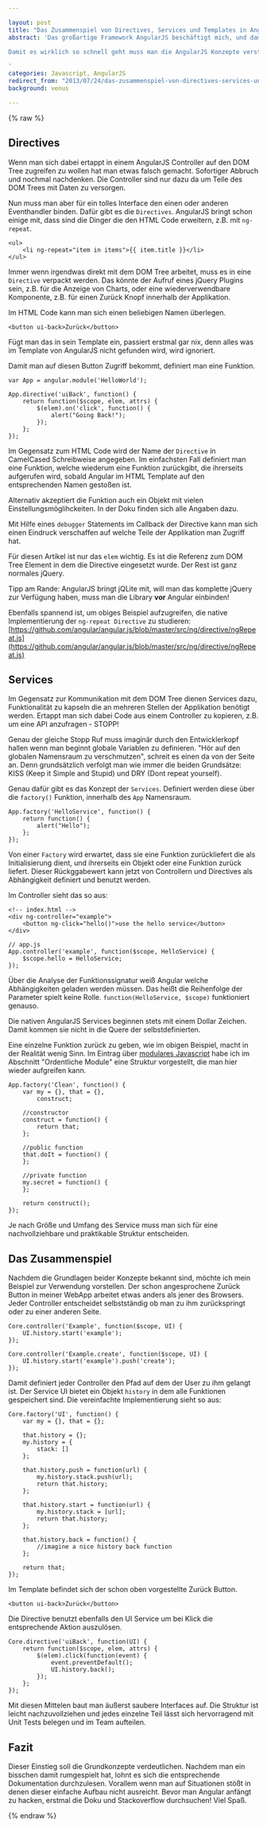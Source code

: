 ```yaml
---

layout: post
title: "Das Zusammenspiel von Directives, Services und Templates in AngularJS"
abstract: 'Das großartige Framework AngularJS beschäftigt mich, und damit diesen Blog, schon eine ganze Weile. Es macht Spaß mit dieser Technologie WebApps in einer Geschwindigkeit zu entwickeln die jQuery und Co niemals zulassen.

Damit es wirklich so schnell geht muss man die AngularJS Konzepte verstehen. Dieser Artikel gibt einen kleinen Einblick in den Aufbau von Directives und Services.

'
categories: Javascript, AngularJS
redirect_from: "2013/07/24/das-zusammenspiel-von-directives-services-und-templates-in-angularjs/"
background: venus

---
```

{% raw %}


## Directives

Wenn man sich dabei ertappt in einem AngularJS Controller auf den DOM Tree zugreifen zu wollen hat man etwas falsch gemacht. Sofortiger Abbruch und nochmal nachdenken. Die Controller sind nur dazu da um Teile des DOM Trees mit Daten zu versorgen.

Nun muss man aber für ein tolles Interface den einen oder anderen Eventhandler binden. Dafür gibt es die `Directives`. AngularJS bringt schon einige mit, dass sind die Dinger die den HTML Code erweitern, z.B. mit `ng-repeat`.

	<ul>
		<li ng-repeat="item in items">{{ item.title }}</li>
	</ul>
	
Immer wenn irgendwas direkt mit dem DOM Tree arbeitet, muss es in eine `Directive` verpackt werden. Das könnte der Aufruf eines jQuery Plugins sein, z.B. für die Anzeige von Charts, oder eine wiederverwendbare Komponente, z.B. für einen Zurück Knopf innerhalb der Applikation.

Im HTML Code kann man sich einen beliebigen Namen überlegen.

	<button ui-back>Zurück</button>

Fügt man das in sein Template ein, passiert erstmal gar nix, denn alles was im Template von AngularJS nicht gefunden wird, wird ignoriert.

Damit man auf diesen Button Zugriff bekommt, definiert man eine Funktion.

	var App = angular.module('HelloWorld');
	
	App.directive('uiBack', function() {
		return function($scope, elem, attrs) {
			$(elem).on('click', function() {
				alert("Going Back!");
			});
		};
	});
	
Im Gegensatz zum HTML Code wird der Name der `Directive` in CamelCased Schreibweise angegeben. Im einfachsten Fall definiert man eine Funktion, welche wiederum eine Funktion zurückgibt, die ihrerseits aufgerufen wird, sobald Angular im HTML Template auf den entsprechenden Namen gestoßen ist.

Alternativ akzeptiert die Funktion auch ein Objekt mit vielen Einstellungsmöglihckeiten. In der Doku finden sich alle Angaben dazu.

Mit Hilfe eines `debugger` Statements im Callback der Directive kann man sich einen Eindruck verschaffen auf welche Teile der Applikation man Zugriff hat.

Für diesen Artikel ist nur das `elem` wichtig. Es ist die Referenz zum DOM Tree Element in dem die Directive eingesetzt wurde. Der Rest ist ganz normales jQuery. 

Tipp am Rande: AngularJS bringt jQLite mit, will man das komplette jQuery zur Verfügung haben, muss man die Library **vor** Angular einbinden!

Ebenfalls spannend ist, um obiges Beispiel aufzugreifen, die native Implementierung der `ng-repeat Directive` zu studieren: [https://github.com/angular/angular.js/blob/master/src/ng/directive/ngRepeat.js](https://github.com/angular/angular.js/blob/master/src/ng/directive/ngRepeat.js)


## Services

Im Gegensatz zur Kommunikation mit dem DOM Tree dienen Services dazu, Funktionalität zu kapseln die an mehreren Stellen der Applikation benötigt werden. Ertappt man sich dabei Code aus einem Controller zu kopieren, z.B. um eine API anzufragen - STOPP!

Genau der gleiche Stopp Ruf muss imaginär durch den Entwicklerkopf hallen wenn man beginnt globale Variablen zu definieren. "Hör auf den globalen Namensraum zu verschmutzen", schreit es einen da von der Seite an. Denn grundsätzlich verfolgt man wie immer die beiden Grundsätze: KISS (Keep it Simple and Stupid) und DRY (Dont repeat yourself).

Genau dafür gibt es das Konzept der `Services`. Definiert werden diese über die `factory()` Funktion, innerhalb des `App` Namensraum.

	App.factory('HelloService', function() {
		return function() {
			alert("Hello");
		};
	});

Von einer `Factory` wird erwartet, dass sie eine Funktion zurückliefert die als Initialisierung dient, und ihrerseits ein Objekt oder eine Funktion zurück liefert. Dieser Rückggabewert kann jetzt von Controllern und Directives als Abhängigkeit definiert und benutzt werden.

Im Controller sieht das so aus:

	<!-- index.html -->
	<div ng-controller="example">
		<button ng-click="hello()">use the hello service</button>
	</div>
	
	// app.js
	App.controller('example', function($scope, HelloService) {
		$scope.hello = HelloService;
	});
	
Über die Analyse der Funktionssignatur weiß Angular welche Abhängigkeiten geladen werden müssen. Das heißt die Reihenfolge der Parameter spielt keine Rolle. `function(HelloService, $scope)` funktioniert genauso.

Die nativen AngularJS Services beginnen stets mit einem Dollar Zeichen. Damit kommen sie nicht in die Quere der selbstdefinierten.

Eine einzelne Funktion zurück zu geben, wie im obigen Beispiel, macht in der Realität wenig Sinn. Im Eintrag über [modulares Javascript](http://www.interaktionsdesigner.de/2012/11/07/ein-einfacher-einstieg-in-modulares-javascript-mit-requirejs/) habe ich im Abschnitt "Ordentliche Module" eine Struktur vorgestellt, die man hier wieder aufgreifen kann.

	App.factory('Clean', function() {
		var my = {}, that = {},
			construct;
		
		//constructor
		construct = function() {
			return that;
		};
		
		//public function
		that.doIt = function() {
		};
		
		//private function
		my.secret = function() {
		};
		
		return construct();
	});

Je nach Größe und Umfang des Service muss man sich für eine nachvollziehbare und praktikable Struktur entscheiden.


## Das Zusammenspiel

Nachdem die Grundlagen beider Konzepte bekannt sind, möchte ich mein Beispiel zur Verwendung vorstellen. Der schon angesprochene Zurück Button in meiner WebApp arbeitet etwas anders als jener des Browsers. Jeder Controller entscheidet selbstständig ob man zu ihm zurückspringt oder zu einer anderen Seite.

	Core.controller('Example', function($scope, UI) {
		UI.history.start('example');
	});
	
	Core.controller('Example.create', function($scope, UI) {
		UI.history.start('example').push('create');
	});

Damit definiert jeder Controller den Pfad auf dem der User zu ihm gelangt ist. Der Service UI bietet ein Objekt `history` in dem alle Funktionen gespeichert sind. Die vereinfachte Implementierung sieht so aus:

	Core.factory('UI', function() {
		var my = {}, that = {};
		
		that.history = {};
		my.history = {
			stack: []
		};
		
		that.history.push = function(url) {
			my.history.stack.push(url);
			return that.history;
		};
		
		that.history.start = function(url) {
			my.history.stack = [url];
			return that.history;
		};
		
		that.history.back = function() {
			//imagine a nice history back function
		};
		
		return that;
	});
	
Im Template befindet sich der schon oben vorgestellte Zurück Button.

	<button ui-back>Zurück</button>

Die Directive benutzt ebenfalls den UI Service um bei Klick die entsprechende Aktion auszulösen.

	Core.directive('uiBack', function(UI) {
		return function($scope, elem, attrs) {
			$(elem).click(function(event) {
				event.preventDefault();
				UI.history.back();
			});
		};
	});
	
Mit diesen Mittelen baut man äußerst saubere Interfaces auf. Die Struktur ist leicht nachzuvollziehen und jedes einzelne Teil lässt sich hervorragend mit Unit Tests belegen und im Team aufteilen.


## Fazit

Dieser Einstieg soll die Grundkonzepte verdeutlichen. Nachdem man ein bisschen damit rumgespielt hat, lohnt es sich die entsprechende Dokumentation durchzulesen. Vorallem wenn man auf Situationen stößt in denen dieser einfache Aufbau nicht ausreicht. Bevor man Angular anfängt zu hacken, erstmal die Doku und Stackoverflow durchsuchen! Viel Spaß.

{% endraw %}